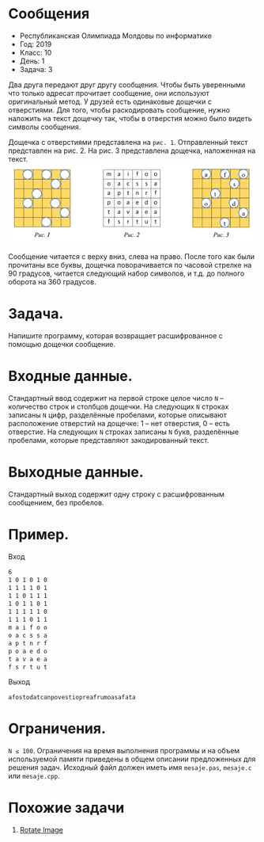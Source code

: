 # Сообщения
* Республиканская Олимпиада Молдовы по информатике
* Год: 2019
* Класс: 10
* День: 1
* Задача: 3

Два друга передают друг другу сообщения. Чтобы быть уверенными что только адресат
прочитает сообщение, они используют оригинальный метод. У друзей есть одинаковые
дощечки с отверстиями. Для того, чтобы раскодировать сообщение, нужно наложить на текст
дощечку так, чтобы в отверстия можно было видеть символы сообщения.


Дощечка с отверстиями представлена на `рис. 1`. Отправленный текст представлен на рис.
2. На рис. 3 представлена дощечка, наложенная на текст.
![img1](img1.png)

Сообщение читается с верху вниз, слева на право. После того как были прочитаны все
буквы, дощечка поворачивается по часовой стрелке на 90 градусов, читается следующий
набор символов, и т.д. до полного оборота на 360 градусов.

# Задача. 
Напишите программу, которая возвращает расшифрованное с помощью дощечки сообщение.

# Входные данные. 
Стандартный ввод содержит на первой строке целое число `N` –
количество строк и столбцов дощечки. 
На следующих `N` строках записаны `N` цифр, разделённые пробелами, которые описывают расположение 
отверстий на дощечке: 
1 – нет отверстия, 
0 – есть отверстие. 
На следующих `N` строках записаны `N` букв, разделённые пробелами, которые представляют 
закодированный текст.

# Выходные данные. 
Стандартный выход содержит одну строку с расшифрованным сообщением, без пробелов.

# Пример.
Вход 
```
6
1 0 1 0 1 0
1 1 1 1 0 1
1 1 0 1 1 1
1 0 1 1 0 1
1 1 1 1 1 0
1 1 1 0 1 1
m a i f o o
o a c s s a
a p t n r f
p o a e d o
t a v a e a
f s r t u t
```

Выход
```
afostodatcanpovestiopreafrumoasafata
```

# Ограничения. 
`N ≤ 100`. 
Ограничения на время выполнения программы и на объем используемой памяти приведены в общем описании 
предложенных для решения задач.
Исходный файл должен иметь имя `mesaje.pas`, `mesaje.c` или `mesaje.cpp`.

# Похожие задачи 
1. [Rotate Image](https://leetcode.com/problems/rotate-image/)
